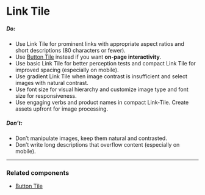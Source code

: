 # Link Tile

<TableOfContents></TableOfContents>

##### Do:

- Use Link Tile for prominent links with appropriate aspect ratios and short descriptions (80 characters or fewer).
- Use [Button Tile](components/button-tile) instead if you want **on-page interactivity**.
- Use basic Link Tile for better perception tests and compact Link Tile for improved spacing (especially on mobile).
- Use gradient Link Tile when image contrast is insufficient and select images with natural contrast.
- Use font size for visual hierarchy and customize image type and font size for responsiveness.
- Use engaging verbs and product names in compact Link-Tile. Create assets upfront for image processing.

##### Don’t:

- Don’t manipulate images, keep them natural and contrasted.
- Don’t write long descriptions that overflow content (especially on mobile).

---

### Related components

- [Button Tile](components/button-tile)
